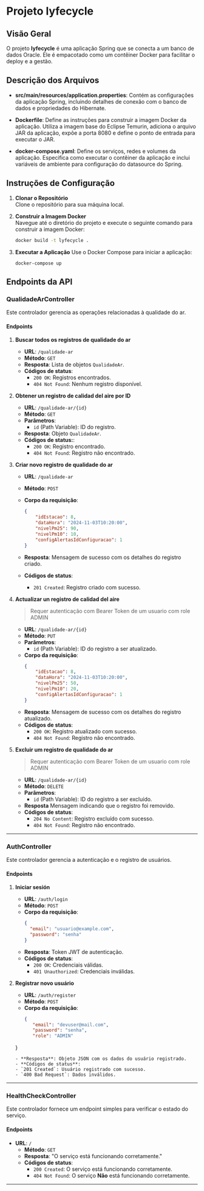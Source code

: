 # Projeto lyfecycle

## Visão Geral

O projeto **lyfecycle** é uma aplicação Spring que se conecta a um banco de dados Oracle. Ele é empacotado como um contêiner Docker para facilitar o deploy e a gestão.

## Descrição dos Arquivos

- **src/main/resources/application.properties**: Contém as configurações da aplicação Spring, incluindo detalhes de conexão com o banco de dados e propriedades do Hibernate.

- **Dockerfile**: Define as instruções para construir a imagem Docker da aplicação. Utiliza a imagem base do Eclipse Temurin, adiciona o arquivo JAR da aplicação, expõe a porta 8080 e define o ponto de entrada para executar o JAR.

- **docker-compose.yaml**: Define os serviços, redes e volumes da aplicação. Especifica como executar o contêiner da aplicação e inclui variáveis de ambiente para configuração do datasource do Spring.

## Instruções de Configuração

1. **Clonar o Repositório**  
   Clone o repositório para sua máquina local.

2. **Construir a Imagem Docker**  
   Navegue até o diretório do projeto e execute o seguinte comando para construir a imagem Docker:
   ```bash
   docker build -t lyfecycle .

3. **Executar a Aplicação**
   Use o Docker Compose para iniciar a aplicação:
   ```
   docker-compose up
   ```

## Endpoints da API

### QualidadeArController

Este controlador gerencia as operações relacionadas à qualidade do ar.

#### Endpoints

1. **Buscar todos os registros de qualidade do ar**
   - **URL**: `/qualidade-ar`
   - **Método**: `GET`
   - **Resposta**: Lista de objetos `QualidadeAr`.
   - **Códigos de status**:
     - `200 OK`: Registros encontrados.
     - `404 Not Found`: Nenhum registro disponível.

2. **Obtener un registro de calidad del aire por ID**
   - **URL**: `/qualidade-ar/{id}`
   - **Método**: `GET`
   - **Parâmetros**:
     - `id` (Path Variable): ID do registro.
   - **Resposta**: Objeto `QualidadeAr`.
   - **Códigos de status:**:
     - `200 OK`: Registro encontrado.
     - `404 Not Found`: Registro não encontrado.

3. **Criar novo registro de qualidade do ar**
   - **URL**: `/qualidade-ar`
   - **Método**: `POST`
   - **Corpo da requisição**: 
        ```json
        {
            "idEstacao": 8,
            "dataHora": "2024-11-03T10:20:00",
            "nivelPm25": 90,
            "nivelPm10": 10,
            "configAlertasIdConfiguracao": 1
        }

        ```

   - **Resposta**: Mensagem de sucesso com os detalhes do registro criado.
   - **Códigos de status**:
     - `201 Created`: Registro criado com sucesso.

4. **Actualizar un registro de calidad del aire**
    > Requer autenticação com Bearer Token de um usuario com role ADMIN

   - **URL**: `/qualidade-ar/{id}`
   - **Método**: `PUT`
   - **Parâmetros**:
     - `id` (Path Variable): ID do registro a ser atualizado.
   - **Corpo da requisição**: 
        ```json 
        {
            "idEstacao": 8,
            "dataHora": "2024-11-03T10:20:00",
            "nivelPm25": 50,
            "nivelPm10": 20,
            "configAlertasIdConfiguracao": 1
        }

        ```
   - **Resposta**: Mensagem de sucesso com os detalhes do registro atualizado.
   - **Códigos de status**:
     - `200 OK`: Registro atualizado com sucesso.
     - `404 Not Found`: Registro não encontrado.

5. **Excluir um registro de qualidade do ar**
    > Requer autenticação com Bearer Token de um usuario com role ADMIN


   - **URL**: `/qualidade-ar/{id}`
   - **Método**: `DELETE`
   - **Parâmetros**:
     - `id` (Path Variable): ID do registro a ser excluído.
   - **Resposta** Mensagem indicando que o registro foi removido.
   - **Códigos de status**:
     - `204 No Content`: Registro excluído com sucesso.
     - `404 Not Found`: Registro não encontrado.

---

### AuthController

Este controlador gerencia a autenticação e o registro de usuários.

#### Endpoints

1. **Iniciar sesión**
   - **URL**: `/auth/login`
   - **Método**: `POST`
   - **Corpo da requisição**: 
     ```json
     {
       "email": "usuario@example.com",
       "password": "senha"
     }
     ```
   - **Resposta**: Token JWT de autenticação.
   - **Códigos de status**:
     - `200 OK`: Credenciais válidas.
     - `401 Unauthorized`: Credenciais inválidas.

2. **Registrar novo usuário**
   - **URL**: `/auth/register`
   - **Método**: `POST`
   - **Corpo da requisição**:
     ```json
     {
        "email": "devuser@mail.com",
        "password": "senha",
        "role": "ADMIN"
    }
     ```
   - **Resposta**: Objeto JSON com os dados do usuário registrado.
   - **Códigos de status**:
     - `201 Created`: Usuário registrado com sucesso.
     - `400 Bad Request`: Dados inválidos.

---

### HealthCheckController

Este controlador fornece um endpoint simples para verificar o estado do serviço.

#### Endpoints

- **URL**: `/`
   - **Método**: `GET`
   - **Resposta**: "O serviço está funcionando corretamente."
   - **Códigos de status**:
     - `200 Created`: O serviço está funcionando corretamente.
     - `404 Not Found`:  O serviço **Não** está funcionando corretamente.


---
